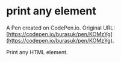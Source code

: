 # print any element

A Pen created on CodePen.io. Original URL: [https://codepen.io/burasuk/pen/KOMzYg](https://codepen.io/burasuk/pen/KOMzYg).

Print any HTML element.
